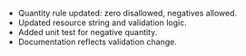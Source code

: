- Quantity rule updated: zero disallowed, negatives allowed.
- Updated resource string and validation logic.
- Added unit test for negative quantity.
- Documentation reflects validation change.
